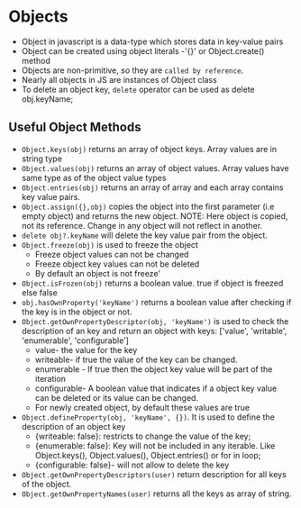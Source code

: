 # Objects
* Object in javascript is a data-type which stores data in key-value pairs
* Object can be created using object literals -'{}' or Object.create() method
* Objects are non-primitive, so they are `called by reference`.
* Nearly all objects in JS are instances of Object class
* To delete an object key, `delete` operator can be used as delete obj.keyName;

## Useful Object Methods
* `Object.keys(obj)` returns an array of object keys. Array values are in string type
* `Object.values(obj)` returns an array of object values. Array values have same type as of the object value types
* `Object.entries(obj)` returns an array of array and each array contains key value pairs. 
* `Object.assign({},obj)` copies the object into the first parameter (i.e empty object) and returns the new object. NOTE: Here object is copied, not its reference. Change in any object will not reflect in another.
* `delete obj?.keyName` will delete the key value pair from the object.
* `Object.freeze(obj)` is used to freeze the object
  * Freeze object values can not be changed
  * Freeze object key values can not be deleted
  * By default an object is not freeze'
* `Object.isFrozen(obj)` returns a boolean value. true if object is freezed else false
* `obj.hasOwnProperty('keyName')` returns a boolean value after checking if the key is in the object or not.
* `Object.getOwnPropertyDescriptor(obj, 'keyName')` is used to check the description of an key and return an object with keys: ['value', 'writable', 'enumerable', 'configurable']
  * value- the value for the key
  * writeable- if true the value of the key can be changed.
  * enumerable - If true then the object key value will be part of the iteration
  * configurable- A boolean value that indicates if a object key value can be deleted or its value can be changed.
  * For newly created object, by default these values are true
* `Object.defineProperty(obj, 'keyName', {})`. It is used to define the description of an object key
  * {writeable: false}: restricts to change the value of the key;
  * {enumerable: false}: Key will not be included in any iterable. Like Object.keys(), Object.values(), Object.entries() or for in loop;
  * {configurable: false}- will not allow to delete the key
* `Object.getOwnPropertyDescriptors(user)` return description for all keys of the object.
* `Object.getOwnPropertyNames(user)` returns all the keys as array of string.



